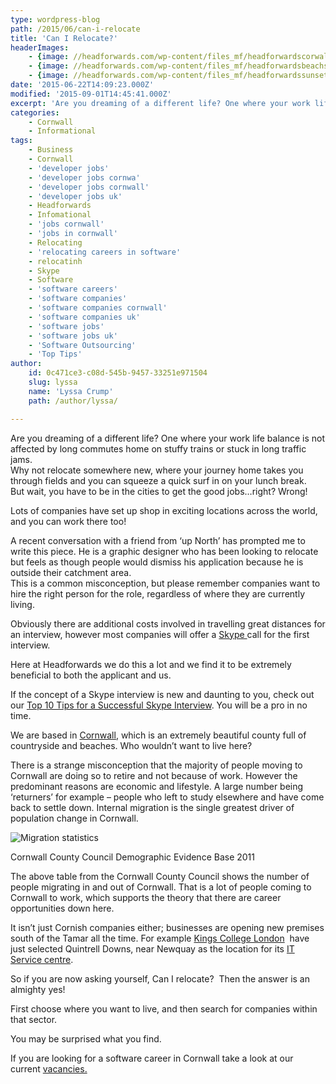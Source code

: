 ```yaml
---
type: wordpress-blog
path: /2015/06/can-i-relocate
title: 'Can I Relocate?'
headerImages:
    - {image: //headforwards.com/wp-content/files_mf/headforwardscorwallsurf56.jpg, text: 'Can I relocate?'}
    - {image: //headforwards.com/wp-content/files_mf/headforwardsbeachsunset.jpg, text: ""}
    - {image: //headforwards.com/wp-content/files_mf/headforwardssunsetrock42.jpeg, text: ""}
date: '2015-06-22T14:09:23.000Z'
modified: '2015-09-01T14:45:41.000Z'
excerpt: 'Are you dreaming of a different life? One where your work life balance is not affected by long commutes home on stuffy trains or stuck in long traffic jams. Why not relocate somewhere new, where your journey home takes you through fields and you can squeeze a quick surf in on your lunch break. But …'
categories:
    - Cornwall
    - Informational
tags:
    - Business
    - Cornwall
    - 'developer jobs'
    - 'developer jobs cornwa'
    - 'developer jobs cornwall'
    - 'developer jobs uk'
    - Headforwards
    - Infomational
    - 'jobs cornwall'
    - 'jobs in cornwall'
    - Relocating
    - 'relocating careers in software'
    - relocatinh
    - Skype
    - Software
    - 'software careers'
    - 'software companies'
    - 'software companies cornwall'
    - 'software companies uk'
    - 'software jobs'
    - 'software jobs uk'
    - 'Software Outsourcing'
    - 'Top Tips'
author:
    id: 0c471ce3-c08d-545b-9457-33251e971504
    slug: lyssa
    name: 'Lyssa Crump'
    path: /author/lyssa/

---
```

Are you dreaming of a different life? One where your work life balance is not affected by long commutes home on stuffy trains or stuck in long traffic jams.  
Why not relocate somewhere new, where your journey home takes you through fields and you can squeeze a quick surf in on your lunch break.  
But wait, you have to be in the cities to get the good jobs…right? Wrong!

Lots of companies have set up shop in exciting locations across the world, and you can work there too!

A recent conversation with a friend from ‘up North’ has prompted me to write this piece. He is a graphic designer who has been looking to relocate but feels as though people would dismiss his application because he is outside their catchment area.  
This is a common misconception, but please remember companies want to hire the right person for the role, regardless of where they are currently living.

Obviously there are additional costs involved in travelling great distances for an interview, however most companies will offer a [Skype ](http://www.skype.com/en/)call for the first interview.

Here at Headforwards we do this a lot and we find it to be extremely beneficial to both the applicant and us.

If the concept of a Skype interview is new and daunting to you, check out our [Top 10 Tips for a Successful Skype Interview](http://www.headforwards.com/2015/06/top-10-tips-for-a-successful-skype-interview/). You will be a pro in no time.

We are based in [Cornwall,](https://www.visitcornwall.com/,) which is an extremely beautiful county full of countryside and beaches. Who wouldn’t want to live here?

There is a strange misconception that the majority of people moving to Cornwall are doing so to retire and not because of work. However the predominant reasons are economic and lifestyle. A large number being ‘returners’ for example – people who left to study elsewhere and have come back to settle down. Internal migration is the single greatest driver of population change in Cornwall.

![Migration statistics ](//headforwards.com/wp-content/uploads/2015/06/Screen-Shot-2015-06-19-at-16.41.23.png)

Cornwall County Council Demographic Evidence Base 2011

The above table from the Cornwall County Council shows the number of people migrating in and out of Cornwall. That is a lot of people coming to Cornwall to work, which supports the theory that there are career opportunities down here.

It isn’t just Cornish companies either; businesses are opening new premises south of the Tamar all the time. For example [Kings College London](http://www.kcl.ac.uk/index.aspx)  have just selected Quintrell Downs, near Newquay as the location for its [IT Service centre](http://www.insidermedia.com/insider/south-west/131669-invest-cornwall-win-kings-college-london-pitch/).

So if you are now asking yourself, Can I relocate?  Then the answer is an almighty yes!

First choose where you want to live, and then search for companies within that sector.

You may be surprised what you find.

If you are looking for a software career in Cornwall take a look at our current [vacancies.](http://www.headforwards.com/careers/)
